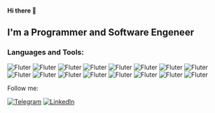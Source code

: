 #### Hi there 👋

## I'm a Programmer and Software Engeneer

### Languages and Tools:

![Fluter](https://img.shields.io/badge/-HTML-DC143C?style=for-the-badge&logo=HTML5)
![Fluter](https://img.shields.io/badge/-CSS-00FF00?style=for-the-badge&logo=CSS3)
![Fluter](https://img.shields.io/badge/-Python-FFFF00?style=for-the-badge&logo=Python)
![Fluter](https://img.shields.io/badge/-PostgreSQL-FF4500?style=for-the-badge&logo=PostgreSQL)
![Fluter](https://img.shields.io/badge/-GitHub-181717?style=for-the-badge&logo=GitHub)
![Fluter](https://img.shields.io/badge/-Flask-00FFFF?style=for-the-badge&logo=Flask)
![Fluter](https://img.shields.io/badge/-Django-00FF00?style=for-the-badge&logo=Django)
![Fluter](https://img.shields.io/badge/-Ansible-D2691E?style=for-the-badge&logo=Ansible)
![Fluter](https://img.shields.io/badge/-Apache-9ACD32?style=for-the-badge&logo=Apache)
![Fluter](https://img.shields.io/badge/-NGINX-009639?style=for-the-badge&logo=NGINX)
![Fluter](https://img.shields.io/badge/-CentOS-262577?style=for-the-badge&logo=CentOS)
![Fluter](https://img.shields.io/badge/-Terraform-7B42BC?style=for-the-badge&logo=Terraform)
![Fluter](https://img.shields.io/badge/-Windows-0078D6?style=for-the-badge&logo=Windows)
![Fluter](https://img.shields.io/badge/-PowerShell-DF0067?style=for-the-badge&logo=PowerShell)
![Fluter](https://img.shields.io/badge/-Docker-483D8B?style=for-the-badge&logo=Docker)
![Fluter](https://img.shields.io/badge/-Kubernetes-0000FF?style=for-the-badge&logo=Kubernetes)

Follow me:

[![Telegram](https://img.shields.io/badge/-Telegram-0000FF?style=for-the-badge&logo=Telegram)](https://t.me/Oleg_kalashnikov)
[![LinkedIn](https://img.shields.io/badge/-LinkedIn-9ACD32?style=for-the-badge&logo=LinkedIn)](https://www.linkedin.com/in/%D0%BE%D0%BB%D0%B5%D0%B3-%D0%BA%D0%B0%D0%BB%D0%B0%D1%88%D0%BD%D0%B8%D0%BA%D0%BE%D0%B2-307482191/)